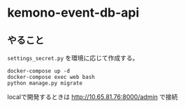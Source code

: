 # kemono-event-db-api
## やること
`settings_secret.py` を環境に応じて作成する。

```
docker-compose up -d
docker-compose exec web bash
python manage.py migrate
```

localで開発するときは http://10.65.81.76:8000/admin で接続